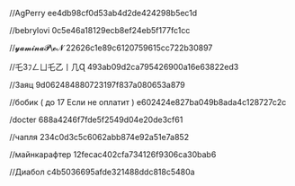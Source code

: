  //AgPerry
ee4db98cf0d53ab4d2de424298b5ec1d

//bebrylovi
0c5e46a18129ecb8ef24eb5f177fc1cc

//𝔂𝓪𝓶𝓲𝓷𝓪𝓟\𝓮𝓝
22626c1e89c6120759615cc722b30897

//乇3ﾌㄥㄩ乇乙丨几Ɋ
493ab09d2ca795426900a16e63822ed3

//Заяц
9d062484880723197f837a080653a879

//бобик ( до 17 Если не оплатит )
e602424e827ba049b8ada4c128727c2c

/docter
688a4246f7fde5f2549d04e20de3cf61

//чапля
234c0d3c5c6062abb874e92a51e7a852

//майнкарафтер 
12fecac402cfa734126f9306ca30bab6

//Диабол
c4b5036695afde321488ddc818c5480a
